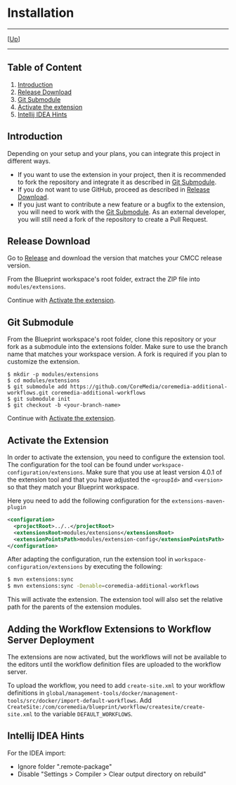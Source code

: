 # Installation

--------------------------------------------------------------------------------

\[[Up](../README.md)\]

--------------------------------------------------------------------------------

## Table of Content

1. [Introduction](#introduction)
1. [Release Download](#release-download)
2. [Git Submodule](#git-submodule)
3. [Activate the extension](#activate-the-extension)
4. [Intellij IDEA Hints](#intellij-idea-hints)

## Introduction

Depending on your setup and your plans, you can integrate this project in different ways.

* If you want to use the extension in your project, then it is recommended to fork the repository and integrate it as described in [Git Submodule](#git-submodule).
* If you do not want to use GitHub, proceed as described in [Release Download](#release-download).
* If you just want to contribute a new feature or a bugfix to the extension, you will need to work with the [Git Submodule](#git-submodule). As an external developer, you will still need a fork of the repository to create a Pull Request. 

## Release Download

Go to [Release](https://github.com/CoreMedia/coremedia-additional-workflows/releases) and download the version that matches your CMCC release version.

From the Blueprint workspace's root folder, extract the ZIP file into `modules/extensions`.

Continue with [Activate the extension](#activate-the-extension).

## Git Submodule

From the Blueprint workspace's root folder, clone this repository or your fork as a submodule into the extensions folder. Make sure to use the branch name that matches your workspace version. A fork is required if you plan to customize the extension.

```
$ mkdir -p modules/extensions
$ cd modules/extensions
$ git submodule add https://github.com/CoreMedia/coremedia-additional-workflows.git coremedia-additional-workflows
$ git submodule init
$ git checkout -b <your-branch-name>
```

Continue with [Activate the extension](#activate-the-extension).

## Activate the Extension

In order to activate the extension, you need to configure the extension tool. The configuration for the tool can be found under `workspace-configuration/extensions`. Make sure that you use at least version 4.0.1 of the extension tool and that you have adjusted the `<groupId>` and `<version>` so that they match your Blueprint workspace.

Here you need to add the following configuration for the `extensions-maven-plugin`
```xml
<configuration>
  <projectRoot>../..</projectRoot>
  <extensionsRoot>modules/extensions</extensionsRoot>
  <extensionPointsPath>modules/extension-config</extensionPointsPath>
</configuration>
```

After adapting the configuration, run the extension tool in
`workspace-configuration/extensions` by executing the following:

```bash
$ mvn extensions:sync
$ mvn extensions:sync -Denable=coremedia-additional-workflows
``` 

This will activate the extension. The extension tool will also set the relative path for the parents of the extension modules.

## Adding the Workflow Extensions to Workflow Server Deployment
The extensions are now activated, but the workflows will not be available to the editors
until the workflow definition files are uploaded to the workflow server.

To upload the workflow, you need to add `create-site.xml` to your workflow definitions
in `global/management-tools/docker/management-tools/src/docker/import-default-workflows`.
Add `CreateSite:/com/coremedia/blueprint/workflow/createsite/create-site.xml`
to the variable `DEFAULT_WORKFLOWS`.

## Intellij IDEA Hints

For the IDEA import:
- Ignore folder ".remote-package"
- Disable "Settings > Compiler > Clear output directory on rebuild"
